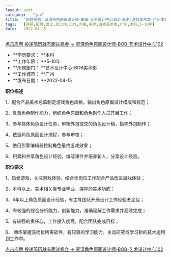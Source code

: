 ```yaml
---
layout:	post
category:	"job"
title:	"网易招聘：资深角色原画设计师-BOB-艺术设计中心102-美术-游戏美术类-广州本科5-10年"
tags:	[网易,招聘,面试,找工作,工作,内推,美术,游戏美术类,广州,本科,5-10年]
date:	2022-04-15
---
```


[点击应聘 投递简历就有面试机会 ->  资深角色原画设计师-BOB-艺术设计中心102](http://mobile.bole.netease.com/bole/boleDetail?id=32457&employeeId=346f03c3cda5f04c&key=all)



- **学历要求： **本科
- **工作年限： **5-10年
- **所属部门： **艺术设计中心-BOB美术部
- **工作城市： **广州
- **发布日期： **2022-04-15



**职位描述**

1、配合产品美术总监制定游戏角色风格，输出角色原画设计模版和规范；

2、具备角色制作能力，组织角色原画和角色制作人员开展工作；

3、参与具体角色设计任务，审核外包提交的角色设计稿，指导外包制作；

4、依据角色原画设计流程，参与审核；

5、使用引擎编辑器控制角色最终游戏效果；

6、积累和共享角色设计经验，编写课件并培养新人，分享设计经验。



**职位要求**

1、热爱游戏，关注游戏体验，结合本岗位工作配合产品改进游戏体验；

2、本科以上，美术相关类专业毕业，深厚的美术功底；

3、5年以上角色原画设计经验，有主导团队开展设计工作经验者尤佳；

4、有较强的综合分析能力，创新能力，准确理解工作需求并高效完成；

5、有较强的责任心，工作投入度高，配合团队完成目标；

6、 熟练掌握该岗位所需软件，有较强的学习能力，主动研究或学习新的技术运用到工作中。



[点击应聘 投递简历就有面试机会 ->  资深角色原画设计师-BOB-艺术设计中心102](http://mobile.bole.netease.com/bole/boleDetail?id=32457&employeeId=346f03c3cda5f04c&key=all)